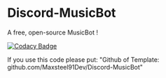 # Discord-MusicBot
A free, open-source MusicBot !

[![Codacy Badge](https://api.codacy.com/project/badge/Grade/acfade556d964f43adda3ac0288d3ff6)](https://www.codacy.com/app/Maxsteel91Dev/Discord-MusicBot?utm_source=github.com&amp;utm_medium=referral&amp;utm_content=Maxsteel91Dev/Discord-MusicBot&amp;utm_campaign=Badge_Grade)

If you use this code please put: "Github of Template: github.com/Maxsteel91Dev/Discord-MusicBot"
